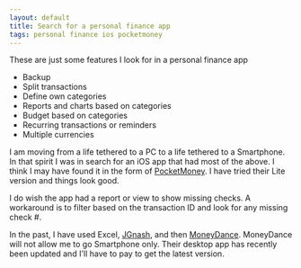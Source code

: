 ```yaml
---
layout: default
title: Search for a personal finance app
tags: personal finance ios pocketmoney
---
```


These are just some features I look for in a personal finance app

* Backup
* Split transactions
* Define own categories
* Reports and charts based on categories
* Budget based on categories
* Recurring transactions or reminders
* Multiple currencies

I am moving from a life tethered to a PC to a life tethered to a Smartphone. In that spirit I was in search for an iOS app that had most of the above. I think I may have found it in the form of [PocketMoney](http://itunes.apple.com/us/app/pocketmoney-checkbook-budgets/id283494170?mt=8). I have tried their Lite version and things look good.

I do wish the app had a report or view to show missing checks. A workaround is to filter based on the transaction ID and look for any missing check #.

In the past, I have used Excel, [JGnash](https://ccavanaugh.github.io/jgnash/), and then [MoneyDance](http://www.moneydance.com/). MoneyDance will not allow me to go Smartphone only. Their desktop app has recently been updated and I'll have to pay to get the latest version.

